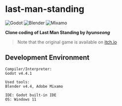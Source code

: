 # last-man-standing

![Godot](https://img.shields.io/badge/godot-144B9E.svg?style=for-the-badge&logo=legacygames&logoColor=white)
![Blender](https://img.shields.io/badge/blender-E87D0D.svg?style=for-the-badge&logo=blender&logoColor=white)
![Mixamo](https://img.shields.io/badge/mixamo-34A853.svg?style=for-the-badge&logo=googledisplayandvideo360&logoColor=white)

**Clone coding of Last Man Standing by _hyunseong_**

> Note that the original game is available on [itch.io](https://pheonise.itch.io/last-man-standing)

## Development Environment
```
Compiler/Interpreter:
Godot v4.4.1

Used tools:
Blender v4.4, Adobe Mixamo

IDE: Godot built-in IDE
OS: Windows 11
```
